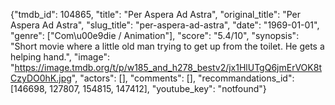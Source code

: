 {"tmdb_id": 104865, "title": "Per Aspera Ad Astra", "original_title": "Per Aspera Ad Astra", "slug_title": "per-aspera-ad-astra", "date": "1969-01-01", "genre": ["Com\u00e9die / Animation"], "score": "5.4/10", "synopsis": "Short movie where a little old man trying to get up from the toilet. He gets a helping hand.", "image": "https://image.tmdb.org/t/p/w185_and_h278_bestv2/jx1HlUTgQ6jmErVOK8tCzyDO0hK.jpg", "actors": [], "comments": [], "recommandations_id": [146698, 127807, 154815, 147412], "youtube_key": "notfound"}